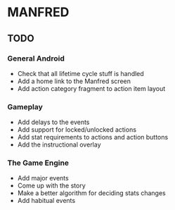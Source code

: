 # MANFRED

## TODO

### General Android
* Check that all lifetime cycle stuff is handled
* Add a home link to the Manfred screen
* Add action category fragment to action item layout

### Gameplay
* Add delays to the events
* Add support for locked/unlocked actions
* Add stat requirements to actions and action buttons
* Add the instructional overlay

### The Game Engine
* Add major events
* Come up with the story
* Make a better algorithm for deciding stats changes
* Add habitual events

